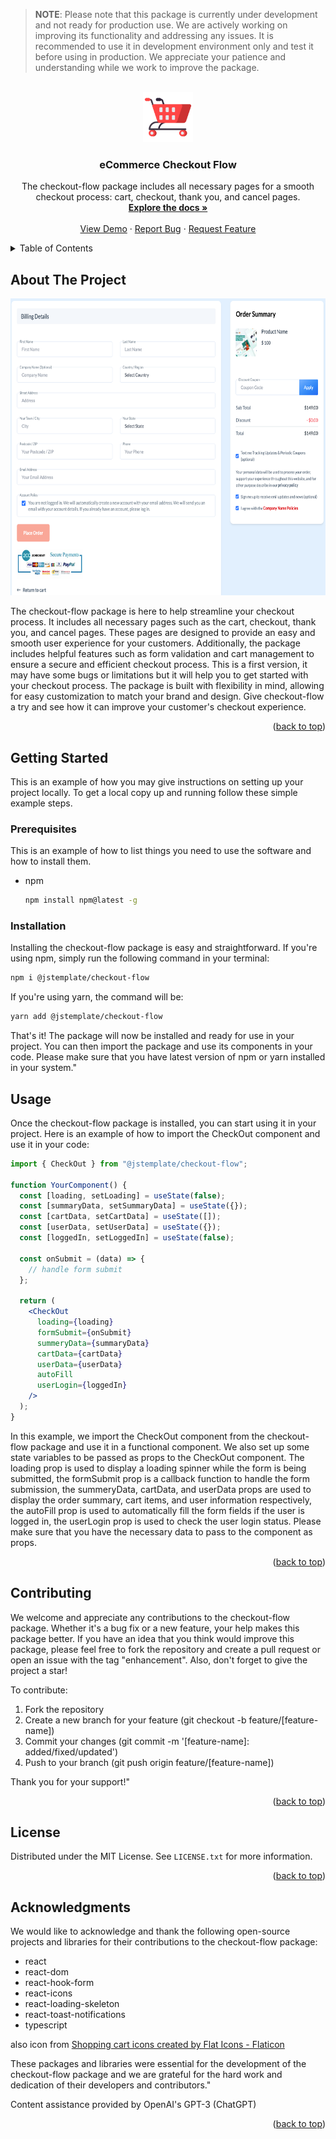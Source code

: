 <a name="readme-top"></a>

> **NOTE**:
> Please note that this package is currently under development and not ready for production use. We are actively working on improving its functionality and addressing any issues. It is recommended to use it in development environment only and test it before using in production. We appreciate your patience and understanding while we work to improve the package.

<!-- PROJECT LOGO -->
<br />
<div align="center">
  <a href="#">
    <img src="images/logo.png" alt="Logo" width="80" height="80">
  </a>

  <h3 align="center">eCommerce Checkout Flow</h3>

  <p align="center">
    The checkout-flow package includes all necessary pages for a smooth checkout process: cart, checkout, thank you, and cancel pages.
    <br />
    <a href="#"><strong>Explore the docs »</strong></a>
    <br />
    <br />
    <a href="#">View Demo</a>
    ·
    <a href="https://github.com/js-template/checkout-flow/issues">Report Bug</a>
    ·
    <a href="https://github.com/js-template/checkout-flow/issues">Request Feature</a>
  </p>
</div>

<!-- TABLE OF CONTENTS -->
<details>
  <summary>Table of Contents</summary>
  <ol>
    <li>
      <a href="#about-the-project">About The Project</a>
      <ul>
        <li><a href="#built-with">Built With</a></li>
      </ul>
    </li>
    <li>
      <a href="#getting-started">Getting Started</a>
      <ul>
        <li><a href="#installation">Installation</a></li>
      </ul>
    </li>
    <li><a href="#usage">Usage</a></li>
    <!-- <li><a href="#roadmap">Roadmap</a></li> -->
    <li><a href="#contributing">Contributing</a></li>
    <!-- <li><a href="#license">License</a></li>
    <li><a href="#contact">Contact</a></li> -->
    <li><a href="#acknowledgments">Acknowledgments</a></li>
  </ol>
</details>

<!-- ABOUT THE PROJECT -->

## About The Project

  <a href="#">
    <img src="images/screenshot.png" alt="Logo" width="680" height="475">
  </a>

The checkout-flow package is here to help streamline your checkout process. It includes all necessary pages such as the cart, checkout, thank you, and cancel pages. These pages are designed to provide an easy and smooth user experience for your customers. Additionally, the package includes helpful features such as form validation and cart management to ensure a secure and efficient checkout process. This is a first version, it may have some bugs or limitations but it will help you to get started with your checkout process. The package is built with flexibility in mind, allowing for easy customization to match your brand and design. Give checkout-flow a try and see how it can improve your customer's checkout experience.

<p align="right">(<a href="#readme-top">back to top</a>)</p>

<!-- GETTING STARTED -->

## Getting Started

This is an example of how you may give instructions on setting up your project locally.
To get a local copy up and running follow these simple example steps.

### Prerequisites

This is an example of how to list things you need to use the software and how to install them.

- npm
  ```sh
  npm install npm@latest -g
  ```

### Installation

Installing the checkout-flow package is easy and straightforward. If you're using npm, simply run the following command in your terminal:

```sh
npm i @jstemplate/checkout-flow
```

If you're using yarn, the command will be:

```sh
yarn add @jstemplate/checkout-flow
```

That's it! The package will now be installed and ready for use in your project. You can then import the package and use its components in your code. Please make sure that you have latest version of npm or yarn installed in your system."

<!-- USAGE EXAMPLES -->

## Usage

Once the checkout-flow package is installed, you can start using it in your project. Here is an example of how to import the CheckOut component and use it in your code:

```jsx
import { CheckOut } from "@jstemplate/checkout-flow";

function YourComponent() {
  const [loading, setLoading] = useState(false);
  const [summaryData, setSummaryData] = useState({});
  const [cartData, setCartData] = useState([]);
  const [userData, setUserData] = useState({});
  const [loggedIn, setLoggedIn] = useState(false);

  const onSubmit = (data) => {
    // handle form submit
  };

  return (
    <CheckOut
      loading={loading}
      formSubmit={onSubmit}
      summeryData={summaryData}
      cartData={cartData}
      userData={userData}
      autoFill
      userLogin={loggedIn}
    />
  );
}
```

In this example, we import the CheckOut component from the checkout-flow package and use it in a functional component. We also set up some state variables to be passed as props to the CheckOut component. The loading prop is used to display a loading spinner while the form is being submitted, the formSubmit prop is a callback function to handle the form submission, the summeryData, cartData, and userData props are used to display the order summary, cart items, and user information respectively, the autoFill prop is used to automatically fill the form fields if the user is logged in, the userLogin prop is used to check the user login status.
Please make sure that you have the necessary data to pass to the component as props.

<p align="right">(<a href="#readme-top">back to top</a>)</p>

<!-- CONTRIBUTING -->

## Contributing

We welcome and appreciate any contributions to the checkout-flow package. Whether it's a bug fix or a new feature, your help makes this package better. If you have an idea that you think would improve this package, please feel free to fork the repository and create a pull request or open an issue with the tag "enhancement". Also, don't forget to give the project a star!

To contribute:

1. Fork the repository
2. Create a new branch for your feature (git checkout -b feature/[feature-name])
3. Commit your changes (git commit -m '[feature-name]: added/fixed/updated')
4. Push to your branch (git push origin feature/[feature-name])

Thank you for your support!"

<p align="right">(<a href="#readme-top">back to top</a>)</p>

<!-- LICENSE -->

## License

Distributed under the MIT License. See `LICENSE.txt` for more information.

<p align="right">(<a href="#readme-top">back to top</a>)</p>

## Acknowledgments

We would like to acknowledge and thank the following open-source projects and libraries for their contributions to the checkout-flow package:

- react
- react-dom
- react-hook-form
- react-icons
- react-loading-skeleton
- react-toast-notifications
- typescript

also icon from <a href="https://www.flaticon.com/free-icons/shopping-cart" title="shopping cart icons">Shopping cart icons created by Flat Icons - Flaticon</a>

These packages and libraries were essential for the development of the checkout-flow package and we are grateful for the hard work and dedication of their developers and contributors."

Content assistance provided by OpenAI's GPT-3 (ChatGPT)

<p align="right">(<a href="#readme-top">back to top</a>)</p>

<!-- MARKDOWN LINKS & IMAGES -->
<!-- https://www.markdownguide.org/basic-syntax/#reference-style-links -->
